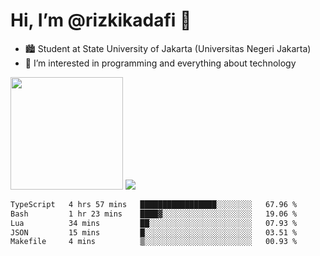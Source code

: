 # Hi, I’m @rizkikadafi 👋
- 🏙 Student at State University of Jakarta (Universitas Negeri Jakarta)
- 👀 I’m interested in programming and everything about technology
<img height="180em" src="https://github-readme-stats.vercel.app/api?username=rizkikadafi&show_icons=true&hide_border=true&&count_private=true&include_all_commits=true" />
<img src="https://github-readme-stats.vercel.app/api/top-langs/?username=rizkikadafi&show_icons=true&hide_border=true&&count_private=true&include_all_commits=true" />

<!--START_SECTION:waka-->

```txt
TypeScript   4 hrs 57 mins   █████████████████░░░░░░░░   67.96 %
Bash         1 hr 23 mins    ████▓░░░░░░░░░░░░░░░░░░░░   19.06 %
Lua          34 mins         ██░░░░░░░░░░░░░░░░░░░░░░░   07.93 %
JSON         15 mins         █░░░░░░░░░░░░░░░░░░░░░░░░   03.51 %
Makefile     4 mins          ▒░░░░░░░░░░░░░░░░░░░░░░░░   00.93 %
```

<!--END_SECTION:waka-->

<!---
rizkikadafi/rizkikadafi is a ✨ special ✨ repository because its `README.md` (this file) appears on your GitHub profile.
You can click the Preview link to take a look at your changes.
--->

